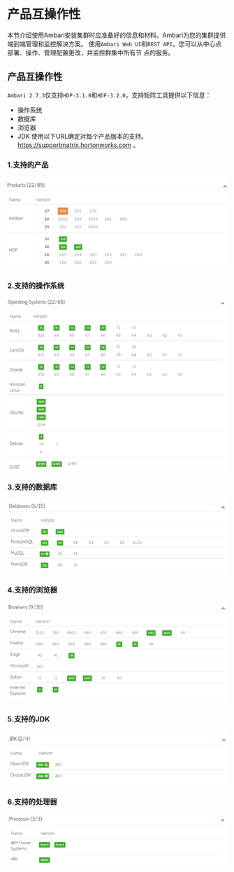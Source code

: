 产品互操作性
================================================================================
本节介绍使用Ambari安装集群时应准备好的信息和材料。Ambari为您的集群提供端到端管理和监控解决方案。
使用`Ambari Web UI`和`REST API`，您可以从中心点部署、操作、管理配置更改，并监控群集中所有节
点的服务。

## 产品互操作性
`Ambari 2.7.3`仅支持`HDP-3.1.0`和`HDF-3.2.0`，支持矩阵工具提供以下信息：
+ 操作系统
+ 数据库
+ 浏览器
+ JDK
使用以下URL确定对每个产品版本的支持。https://supportmatrix.hortonworks.com 。

### 1.支持的产品
![支持的产品](img/1.png)

### 2.支持的操作系统
![支持的操作系统](img/2.png)

### 3.支持的数据库
![支持的数据库](img/3.png)

### 4.支持的浏览器
![支持的浏览器](img/4.png)

### 5.支持的JDK
![支持的JDK](img/5.png)

### 6.支持的处理器
![支持的处理器](img/6.png)
